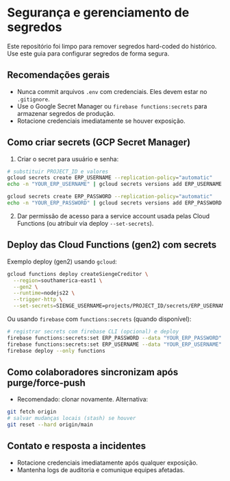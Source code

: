 # Segurança e gerenciamento de segredos

Este repositório foi limpo para remover segredos hard-coded do histórico. Use este guia para configurar segredos de forma segura.

## Recomendações gerais
- Nunca commit arquivos `.env` com credenciais. Eles devem estar no `.gitignore`.
- Use o Google Secret Manager ou `firebase functions:secrets` para armazenar segredos de produção.
- Rotacione credenciais imediatamente se houver exposição.

## Como criar secrets (GCP Secret Manager)
1. Criar o secret para usuário e senha:

```bash
# substituir PROJECT_ID e valores
gcloud secrets create ERP_USERNAME --replication-policy="automatic"
echo -n "YOUR_ERP_USERNAME" | gcloud secrets versions add ERP_USERNAME --data-file=-

gcloud secrets create ERP_PASSWORD --replication-policy="automatic"
echo -n "YOUR_ERP_PASSWORD" | gcloud secrets versions add ERP_PASSWORD --data-file=-
```

2. Dar permissão de acesso para a service account usada pelas Cloud Functions (ou atribuir via deploy `--set-secrets`).

## Deploy das Cloud Functions (gen2) com secrets
Exemplo deploy (gen2) usando `gcloud`:

```bash
gcloud functions deploy createSiengeCreditor \
  --region=southamerica-east1 \
  --gen2 \
  --runtime=nodejs22 \
  --trigger-http \
  --set-secrets=SIENGE_USERNAME=projects/PROJECT_ID/secrets/ERP_USERNAME:latest,SIENGE_PASSWORD=projects/PROJECT_ID/secrets/ERP_PASSWORD:latest
```

Ou usando `firebase` com `functions:secrets` (quando disponível):

```bash
# registrar secrets com firebase CLI (opcional) e deploy
firebase functions:secrets:set ERP_PASSWORD --data "YOUR_ERP_PASSWORD"
firebase functions:secrets:set ERP_USERNAME --data "YOUR_ERP_USERNAME"
firebase deploy --only functions
```

## Como colaboradores sincronizam após purge/force-push
- Recomendado: clonar novamente. Alternativa:

```bash
git fetch origin
# salvar mudanças locais (stash) se houver
git reset --hard origin/main
```

## Contato e resposta a incidentes
- Rotacione credenciais imediatamente após qualquer exposição.
- Mantenha logs de auditoria e comunique equipes afetadas.
